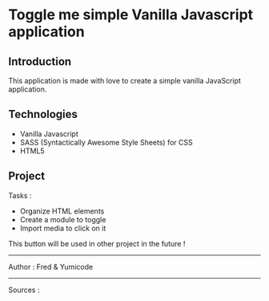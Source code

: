 # Toggle me simple Vanilla Javascript application

## Introduction

This application is made with love to create a simple vanilla JavaScript application.

## Technologies

- Vanilla Javascript
- SASS (Syntactically Awesome Style Sheets) for CSS
- HTML5

## Project

Tasks :

- Organize HTML elements
- Create a module to toggle
- Import media to click on it

This button will be used in other project in the future !

---

Author : Fred & Yumicode

---

Sources :
